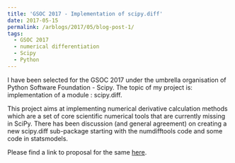 ```yaml
---
title: 'GSOC 2017 - Implementation of scipy.diff'
date: 2017-05-15
permalink: /arblogs/2017/05/blog-post-1/
tags:
  - GSOC 2017
  - numerical differentiation
  - Scipy
  - Python 
---
```


I have been selected for the GSOC 2017 under the umbrella organisation of Python Software Foundation - Scipy. The topic of my project is: implementation of a module : scipy.diff.

This project aims at implementing numerical derivative calculation methods which are a set of core scientific numerical tools that are currently missing in SciPy. There has been discussion (and general agreement) on creating a new scipy.diff sub-package starting with the numdifftools code and some code in statsmodels.

Please find a link to proposal for the same [here](https://docs.google.com/document/d/1WQwpD4VU3cewBH99a_2-3CcTmhtbclgS6JR1lVXmcYA/edit?usp=sharing).
